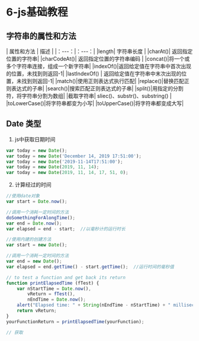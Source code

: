 # 6-js基础教程

## 字符串的属性和方法

| 属性和方法 | 描述 |
|：---：|：---：|
|length| 字符串长度 |
|charAt()| 返回指定位置的字符串|
|charCodeAt()| 返回指定位置的字符串编码 |
|concat()|将一个或多个字符串连接，组成一个新字符串|
|indexOf()|返回给定值在字符串中首次出现的位置，未找到则返回-1|
|lastIndexOf() | 返回给定值在字符串中末次出现的位置，未找到则返回-1|
|match()|使用正则表达式执行匹配|
|replace()|替换匹配正则表达式的子串|
|search()|搜索匹配正则表达式的子串|
|split()|用指定的分割符，将字符串分割为数组|
|截取字符串| sliec()、substr()、substring() |
|toLowerCase()|将字符串都变为小写|
|toUpperCase()|将字符串都变成大写|


## Date 类型

1. js中获取日期时间

```js
var today = new Date();
var today = new Date('December 14, 2019 17:51:00');
var today = new Date('2019-11-14T17:51:00');
var today = new Date(2019, 11, 14);
var today = new Date(2019, 11, 14, 17, 51, 0);
```
2. 计算经过的时间

```js
//使用date对象
var start = Date.now();

//调用一个消耗一定时间的方法
doSomethingForAlongTime();
var end = Date.now();
var elapsed = end - start;  //以毫秒计的运行时长
```
```js
//使用内建的创建方法
var start = new Date();

//调用一个消耗一定时间的方法
var end = new Date();
var elapsed = end.getTime() - start.getTime();  //运行时间的毫秒值
```
```js
// to test a function and get back its return
function printElapsedTime (fTest) {
    var nStartTime = Date.now(),
        vReturn = fTest(),
        nEndTime = Date.now();
    alert("Elapsed time: " + String(nEndTime - nStartTime) + " milliseconds");
    return vReturn;
}
yourFunctionReturn = printElapsedTime(yourFunction);
```
```js
// 获取
```
